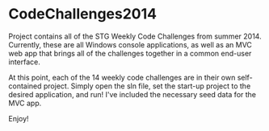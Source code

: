 CodeChallenges2014
==================

Project contains all of the STG Weekly Code Challenges from summer 2014.  Currently, these are all Windows console applications, as well as an MVC web app that brings all of the challenges together in a common end-user interface.

At this point, each of the 14 weekly code challenges are in their own self-contained project.  Simply open the sln file, set the start-up project to the desired application, and run!  I've included the necessary seed data for the MVC app.

Enjoy!
